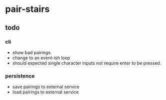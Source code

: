 # pair-stairs

## todo

### cli
- show bad pairings
- change to an event-ish loop
- should expected single character inputs not require enter to be pressed.

### persistence
- save pairings to external service
- load pairings to external service